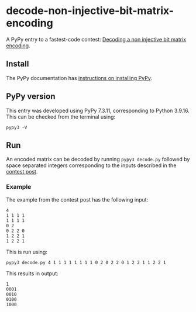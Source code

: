 # decode-non-injective-bit-matrix-encoding
A PyPy entry to a fastest-code contest: [Decoding a non injective bit matrix encoding](https://codegolf.codidact.com/posts/287925).

## Install
The PyPy documentation has [instructions on installing PyPy](https://doc.pypy.org/en/latest/install.html).

## PyPy version
This entry was developed using PyPy 7.3.11, corresponding to Python 3.9.16. This can be checked from the terminal using:

```text
pypy3 -V
```

## Run
An encoded matrix can be decoded by running `pypy3 decode.py` followed by space separated integers corresponding to the inputs described in the [contest post](https://codegolf.codidact.com/posts/287925).

### Example
The example from the contest post has the following input:

```text
4
1 1 1 1
1 1 1 1
0 2
0 2 2 0
1 2 2 1
1 2 2 1
```

This is run using:

```text
pypy3 decode.py 4 1 1 1 1 1 1 1 1 0 2 0 2 2 0 1 2 2 1 1 2 2 1
```

This results in output:

```text
1
0001
0010
0100
1000
```